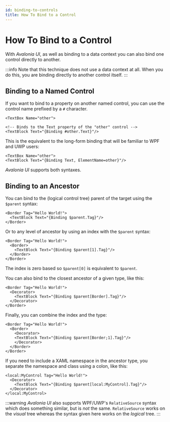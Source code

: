 ```yaml
---
id: binding-to-controls
title: How To Bind to a Control
---
```



# How To Bind to a Control

With _Avalonia UI_, as well as binding to a data context you can also bind one control directly to another.

:::info
Note that this technique does not use a data context at all. When you do this, you are binding directly to another control itself.&#x20;
:::

## Binding to a Named Control

If you want to bind to a property on another named control, you can use the control name prefixed by a `#` character.

```markup
<TextBox Name="other">

<!-- Binds to the Text property of the "other" control -->
<TextBlock Text="{Binding #other.Text}"/>
```

This is the equivalent to the long-form binding that will be familiar to WPF and UWP users:

```markup
<TextBox Name="other">
<TextBlock Text="{Binding Text, ElementName=other}"/>
```

_Avalonia UI_ supports both syntaxes.

## Binding to an Ancestor <a href="#binding-to-an-ancestor" id="binding-to-an-ancestor"></a>

You can bind to the (logical control tree) parent of the target using the `$parent` syntax:

```markup
<Border Tag="Hello World!">
  <TextBlock Text="{Binding $parent.Tag}"/>
</Border>
```

Or to any level of ancestor by using an index with the `$parent` syntax:

```markup
<Border Tag="Hello World!">
  <Border>
    <TextBlock Text="{Binding $parent[1].Tag}"/>
  </Border>
</Border>
```

The index is zero based so `$parent[0]` is equivalent to `$parent`.

You can also bind to the closest ancestor of a given type, like this:

```markup
<Border Tag="Hello World!">
  <Decorator>
    <TextBlock Text="{Binding $parent[Border].Tag}"/>
  </Decorator>
</Border>
```

Finally, you can combine the index and the type:

```markup
<Border Tag="Hello World!">
  <Border>
    <Decorator>
    <TextBlock Text="{Binding $parent[Border;1].Tag}"/>
    </Decorator>
  </Border>
</Border>
```

If you need to include a XAML namespace in the ancestor type, you separate the namespace and class using a colon, like this:

```markup
<local:MyControl Tag="Hello World!">
  <Decorator>
    <TextBlock Text="{Binding $parent[local:MyControl].Tag}"/>
  </Decorator>
</local:MyControl>
```

:::warning
_Avalonia UI_ also supports WPF/UWP's `RelativeSource` syntax which does something similar, but is _not_ the same. `RelativeSource` works on the _visual_ tree whereas the syntax given here works on the _logical_ tree.
:::
